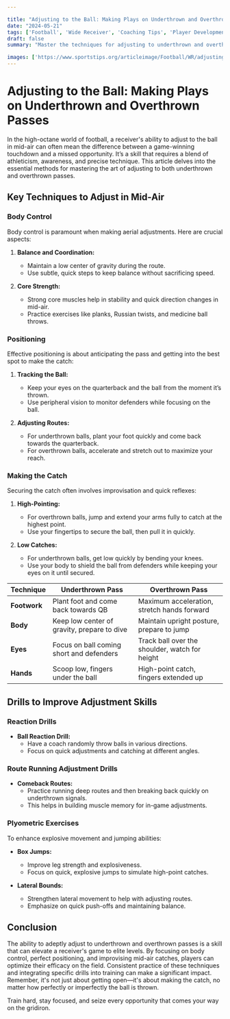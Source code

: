 ```yaml
---

title: "Adjusting to the Ball: Making Plays on Underthrown and Overthrown Passes"
date: "2024-05-21"
tags: ['Football', 'Wide Receiver', 'Coaching Tips', 'Player Development', 'Body Control', 'Positioning', 'Catch Techniques', 'Game Strategy', 'Training']
draft: false
summary: "Master the techniques for adjusting to underthrown and overthrown passes by focusing on body control, positioning, and making critical mid-air adjustments to secure the catch and make plays."

images: ['https://www.sportstips.org/articleimage/Football/WR/adjusting_to_the_ball_making_plays_on_underthrown_and_overthrown_passes.webp']
---
```


# Adjusting to the Ball: Making Plays on Underthrown and Overthrown Passes

In the high-octane world of football, a receiver's ability to adjust to the ball in mid-air can often mean the difference between a game-winning touchdown and a missed opportunity. It’s a skill that requires a blend of athleticism, awareness, and precise technique. This article delves into the essential methods for mastering the art of adjusting to both underthrown and overthrown passes.

## Key Techniques to Adjust in Mid-Air

### Body Control

Body control is paramount when making aerial adjustments. Here are crucial aspects:

1. **Balance and Coordination:**
   - Maintain a low center of gravity during the route.
   - Use subtle, quick steps to keep balance without sacrificing speed.

2. **Core Strength:**
   - Strong core muscles help in stability and quick direction changes in mid-air.
   - Practice exercises like planks, Russian twists, and medicine ball throws.

### Positioning

Effective positioning is about anticipating the pass and getting into the best spot to make the catch:

1. **Tracking the Ball:**
   - Keep your eyes on the quarterback and the ball from the moment it’s thrown.
   - Use peripheral vision to monitor defenders while focusing on the ball.

2. **Adjusting Routes:**
   - For underthrown balls, plant your foot quickly and come back towards the quarterback.
   - For overthrown balls, accelerate and stretch out to maximize your reach.

### Making the Catch

Securing the catch often involves improvisation and quick reflexes:

1. **High-Pointing:**
   - For overthrown balls, jump and extend your arms fully to catch at the highest point.
   - Use your fingertips to secure the ball, then pull it in quickly.

2. **Low Catches:**
   - For underthrown balls, get low quickly by bending your knees.
   - Use your body to shield the ball from defenders while keeping your eyes on it until secured.

| **Technique**     | **Underthrown Pass**                             | **Overthrown Pass**                            |
|-------------------|-------------------------------------------------|------------------------------------------------|
| **Footwork**      | Plant foot and come back towards QB              | Maximum acceleration, stretch hands forward    |
| **Body**          | Keep low center of gravity, prepare to dive      | Maintain upright posture, prepare to jump      |
| **Eyes**          | Focus on ball coming short and defenders         | Track ball over the shoulder, watch for height |
| **Hands**         | Scoop low, fingers under the ball                | High-point catch, fingers extended up          |

## Drills to Improve Adjustment Skills

### Reaction Drills

- **Ball Reaction Drill:**
  - Have a coach randomly throw balls in various directions.
  - Focus on quick adjustments and catching at different angles.

### Route Running Adjustment Drills

- **Comeback Routes:**
  - Practice running deep routes and then breaking back quickly on underthrown signals.
  - This helps in building muscle memory for in-game adjustments.

### Plyometric Exercises

To enhance explosive movement and jumping abilities:

- **Box Jumps:**
  - Improve leg strength and explosiveness.
  - Focus on quick, explosive jumps to simulate high-point catches.

- **Lateral Bounds:**
  - Strengthen lateral movement to help with adjusting routes.
  - Emphasize on quick push-offs and maintaining balance.

## Conclusion

The ability to adeptly adjust to underthrown and overthrown passes is a skill that can elevate a receiver's game to elite levels. By focusing on body control, perfect positioning, and improvising mid-air catches, players can optimize their efficacy on the field. Consistent practice of these techniques and integrating specific drills into training can make a significant impact. Remember, it's not just about getting open—it's about making the catch, no matter how perfectly or imperfectly the ball is thrown.

Train hard, stay focused, and seize every opportunity that comes your way on the gridiron.